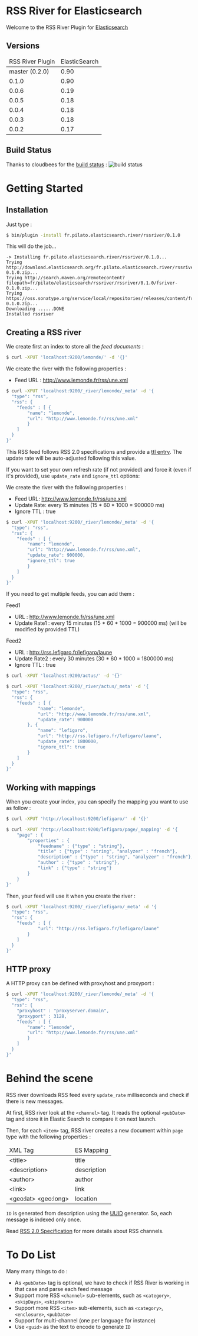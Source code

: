 RSS River for Elasticsearch
===========================

Welcome to the RSS River Plugin for [Elasticsearch](http://www.elasticsearch.org/)


Versions
--------

<table>
	<thead>
		<tr>
			<td>RSS River Plugin</td>
			<td>ElasticSearch</td>
		</tr>
	</thead>
	<tbody>
		<tr>
			<td>master (0.2.0)</td>
			<td>0.90</td>
		</tr>
		<tr>
			<td>0.1.0</td>
			<td>0.90</td>
		</tr>
		<tr>
			<td>0.0.6</td>
			<td>0.19</td>
		</tr>
		<tr>
			<td>0.0.5</td>
			<td>0.18</td>
		</tr>
		<tr>
			<td>0.0.4</td>
			<td>0.18</td>
		</tr>
		<tr>
			<td>0.0.3</td>
			<td>0.18</td>
		</tr>
		<tr>
			<td>0.0.2</td>
			<td>0.17</td>
		</tr>
	</tbody>
</table>


Build Status
------------

Thanks to cloudbees for the [build status](https://buildhive.cloudbees.com/job/dadoonet/job/rssriver/) : 
![build status](https://buildhive.cloudbees.com/job/dadoonet/job/rssriver/badge/icon "Build status")


Getting Started
===============

Installation
------------

Just type :

```sh
$ bin/plugin -install fr.pilato.elasticsearch.river/rssriver/0.1.0
```

This will do the job...

```
-> Installing fr.pilato.elasticsearch.river/rssriver/0.1.0...
Trying http://download.elasticsearch.org/fr.pilato.elasticsearch.river/rssriver/rssriver-0.1.0.zip...
Trying http://search.maven.org/remotecontent?filepath=fr/pilato/elasticsearch/rssriver/rssriver/0.1.0/fsriver-0.1.0.zip...
Trying https://oss.sonatype.org/service/local/repositories/releases/content/fr/pilato/elasticsearch/river/rssriver/0.1.0/rssriver-0.1.0.zip...
Downloading ......DONE
Installed rssriver
```

Creating a RSS river
--------------------

We create first an index to store all the *feed documents* :

```sh 
$ curl -XPUT 'localhost:9200/lemonde/' -d '{}'
```

We create the river with the following properties :

* Feed URL : http://www.lemonde.fr/rss/une.xml

```sh
$ curl -XPUT 'localhost:9200/_river/lemonde/_meta' -d '{
  "type": "rss",
  "rss": {
    "feeds" : [ {
    	"name": "lemonde",
    	"url": "http://www.lemonde.fr/rss/une.xml"
    	}
    ]
  }
}'
```

This RSS feed follows RSS 2.0 specifications and provide a
[ttl entry](http://www.rssboard.org/rss-specification#ltttlgtSubelementOfLtchannelgt).
The update rate will be auto-adjusted following this value.

If you want to set your own refresh rate (if not provided) and force it (even if it's provided), use
`update_rate` and `ignore_ttl` options:

We create the river with the following properties :

* Feed URL: http://www.lemonde.fr/rss/une.xml
* Update Rate: every 15 minutes (15 * 60 * 1000 = 900000 ms)
* Ignore TTL : true

```sh
$ curl -XPUT 'localhost:9200/_river/lemonde/_meta' -d '{
  "type": "rss",
  "rss": {
    "feeds" : [ {
    	"name": "lemonde",
    	"url": "http://www.lemonde.fr/rss/une.xml",
    	"update_rate": 900000,
    	"ignore_ttl": true
    	}
    ]
  }
}'
```

If you need to get multiple feeds, you can add them :

Feed1

* URL : http://www.lemonde.fr/rss/une.xml
* Update Rate1 : every 15 minutes (15 * 60 * 1000 = 900000 ms) (will be modified by provided TTL)

Feed2

* URL : http://rss.lefigaro.fr/lefigaro/laune
* Update Rate2 : every 30 minutes (30 * 60 * 1000 = 1800000 ms)
* Ignore TTL : true


```sh
$ curl -XPUT 'localhost:9200/actus/' -d '{}'

$ curl -XPUT 'localhost:9200/_river/actus/_meta' -d '{
  "type": "rss",
  "rss": {
    "feeds" : [ {
			"name": "lemonde",
			"url": "http://www.lemonde.fr/rss/une.xml",
			"update_rate": 900000
    	}, {
			"name": "lefigaro",
			"url": "http://rss.lefigaro.fr/lefigaro/laune",
			"update_rate": 1800000,
			"ignore_ttl": true
    	}
    ]
  }
}'
```


Working with mappings
---------------------

When you create your index, you can specify the mapping you want to use as follow :

```sh
$ curl -XPUT 'http://localhost:9200/lefigaro/' -d '{}'

$ curl -XPUT 'http://localhost:9200/lefigaro/page/_mapping' -d '{
    "page" : {
        "properties" : {
            "feedname" : {"type" : "string"},
            "title" : {"type" : "string", "analyzer" : "french"},
            "description" : {"type" : "string", "analyzer" : "french"},
            "author" : {"type" : "string"},
            "link" : {"type" : "string"}
        }
    }
}'
```

Then, your feed will use it when you create the river :

```sh
$ curl -XPUT 'localhost:9200/_river/lefigaro/_meta' -d '{
  "type": "rss",
  "rss": {
    "feeds" : [ {
		    "url": "http://rss.lefigaro.fr/lefigaro/laune"
	    }
    ]
  }
}'
```

HTTP proxy
---------------------

A HTTP proxy can be defined with proxyhost and proxyport :

```sh
$ curl -XPUT 'localhost:9200/_river/lemonde/_meta' -d '{
  "type": "rss",
  "rss": {
    "proxyhost" : "proxyserver.domain",
    "proxyport" : 3128,
    "feeds" : [ {
    	"name": "lemonde",
    	"url": "http://www.lemonde.fr/rss/une.xml"
    	}
    ]
  }
}'
```

Behind the scene
================

RSS river downloads RSS feed every `update_rate` milliseconds and check if there is new messages.

At first, RSS river look at the `<channel>` tag.
It reads the optional `<pubDate>` tag and store it in Elastic Search to compare it on next launch.

Then, for each `<item>` tag, RSS river creates a new document within `page` type with the following properties :

<table>
	<thead>
		<tr>
			<td>XML Tag</td>
			<td>ES Mapping</td>
		</tr>
	</thead>
	<tbody>
		<tr>
			<td>&lt;title&gt;</td>
			<td>title</td>
		</tr>
		<tr>
			<td>&lt;description&gt;</td>
			<td>description</td>
		</tr>
		<tr>
			<td>&lt;author&gt;</td>
			<td>author</td>
		</tr>
		<tr>
			<td>&lt;link&gt;</td>
			<td>link</td>
		</tr>
		<tr>
			<td>&lt;geo:lat&gt; &lt;geo:long&gt;</td>
			<td>location</td>
		</tr>
    </tbody>
</table>

`ID` is generated from description using the [UUID](https://github.com/elasticsearch/elasticsearch/blob/master/modules/elasticsearch/src/main/java/org/elasticsearch/common/UUID.java) generator. So, each message is indexed only once.

Read [RSS 2.0 Specification](http://www.rssboard.org/rss-specification) for more details about RSS channels.

To Do List
==========

Many many things to do :

* As `<pubDate>` tag is optional, we have to check if RSS River is working in that case and parse each feed message
* Support more RSS `<channel>` sub-elements, such as `<category>`, `<skipDays>`, `<skipHours>`
* Support more RSS `<item>` sub-elements, such as `<category>`, `<enclosure>`, `<pubDate>`
* Support for multi-channel (one per language for instance)
* Use `<guid>` as the text to encode to generate `ID`
